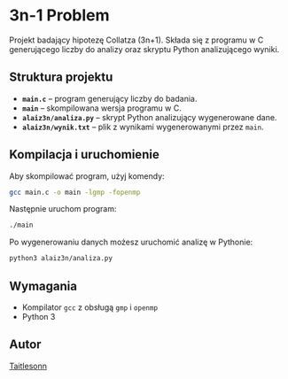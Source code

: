 # 3n-1 Problem

Projekt badający hipotezę Collatza (3n+1). Składa się z programu w C generującego liczby do analizy oraz skryptu Python analizującego wyniki.

## Struktura projektu
- **`main.c`** – program generujący liczby do badania.
- **`main`** – skompilowana wersja programu w C.
- **`alaiz3n/analiza.py`** – skrypt Python analizujący wygenerowane dane.
- **`alaiz3n/wynik.txt`** – plik z wynikami wygenerowanymi przez `main`.

## Kompilacja i uruchomienie
Aby skompilować program, użyj komendy:
```bash
gcc main.c -o main -lgmp -fopenmp
```

Następnie uruchom program:
```bash
./main
```

Po wygenerowaniu danych możesz uruchomić analizę w Pythonie:
```bash
python3 alaiz3n/analiza.py
```

## Wymagania
- Kompilator `gcc` z obsługą `gmp` i `openmp`
- Python 3

## Autor
[Taitlesonn](https://github.com/Taitlesonn)

